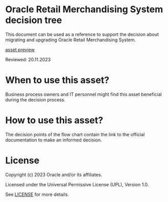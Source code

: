 # Oracle Retail Merchandising System decision tree

This document can be used as a reference to support the decision about migrating and upgrading Oracle Retail Merchandising System.

[asset preview](https://raw.githack.com/oracle-devrel/technology-engineering/main/cloud-architecture/oracle-apps-hyperion-siebel-gbu/gbu/retail/rms-decision-tree/files/rms-decision-tree.html)

Reviewed: 20.11.2023

# When to use this asset?

Business process owners and IT personnel might find this asset beneficial during the decision process.

# How to use this asset?

The decision points of the flow chart contain the link to the official documentation to make an informed decision.

# License

Copyright (c) 2023 Oracle and/or its affiliates.

Licensed under the Universal Permissive License (UPL), Version 1.0.

See [LICENSE](LICENSE) for more details.
